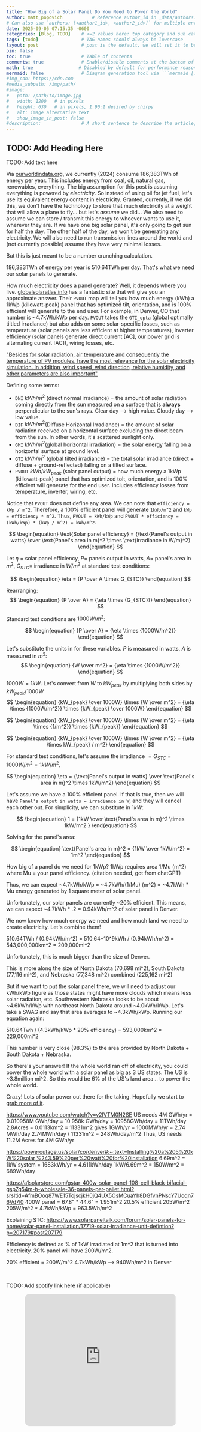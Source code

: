 ```yaml
---
title: "How Big of a Solar Panel Do You Need to Power the World"
author: matt_popovich           # Reference author_id in _data/authors.yml
# Can also use `authors: [<author1_id>, <author2_id>]` for multiple entries
date: 2025-09-05 07:15:35 -0600
categories: [Blog, TODO]    # <=2 values here: top category and sub category
tags: [todo]                # TAG names should always be lowercase
layout: post                # post is the default, we will set it to be explicit
pin: false
toc: true                   # Table of contents
comments: true              # Enable/disable comments at the bottom of the post
math: true                 # Disabled by default for performance reasons
mermaid: false              # Diagram generation tool via ```mermaid [...]```
#img_cdn: https://cdn.com
#media_subpath: /img/path/
#image:
#   path: /path/to/image.jpg
#   width: 1200   # in pixels
#   height: 630   # in pixels, 1.90:1 desired by chirpy
#   alt: image alternative text
#   show_image_in_post: false
#description:               # A short sentence to describe the article, used when sharing links on social media and on homepage
---
```


## TODO: Add Heading Here
TODO: Add text here


Via [ourworldindata.org](https://ourworldindata.org/energy-production-consumption), we currently (2024) consume 186,383TWh of energy per year. This includes energy from coal, oil, natural gas, renewables, everything. The big assumption for this post is assuming everything is powered by *electricity*. So instead of using oil for jet fuel, let's use its equivalent energy content in electricity. Granted, currently, if we did this, we don't have the technology to store that much electricity at a weight that will allow a plane to fly... but let's *assume* we did...
We also need to assume we can store / transmit this energy to whoever wants to use it, wherever they are. If we have one big solar panel, it's only going to get sun for half the day. The other half of the day, we won't be generating any electricity. We will also need to run transmission lines around the world and (not currently possible) assume they have very minimal losses.

But this is just meant to be a number crunching calculation.

186,383TWh of energy per year is 510.64TWh per day. That's what we need our solar panels to generate.

How much electricity does a panel generate? Well, it depends where you live. [globalsolaratlas.info](https://globalsolaratlas.info/map?c=43.55651,-100.437012,6&s=40.722283,-79.266357&m=site) has a fantastic site that will give you an approximate answer. Their `PVOUT` map will tell you how much energy (kWh) a 1kWp (killowatt-peak) panel that has optimized tilt, orientation, and is 100% efficient will generate to the end user. For example, in Denver, CO that number is ~4.7kWh/kWp per day. `PVOUT` takes the `GTI_opta` (global optimally tiltled irradiance) but also adds on some solar-specific losses, such as temperature (solar panels are less efficient at higher temperatures), inverter efficiency (solar panels generate direct current [AC], our power grid is alternating current [AC]), wiring losses, etc.

["Besides for solar radiation, air temperature and consequently the temperature of PV modules, have the most relevance for the solar electricity simulation. In addition, wind speed, wind direction, relative humidity, and other parameters are also important"](https://globalsolaratlas.info/support/methodology)

Defining some terms:
* `DNI` $kWh/m^2$ (direct normal irradiance) = the amount of solar radiation coming directly from the sun measured on a surface that is **always** perpendicular to the sun's rays. Clear day --> high value. Cloudy day --> low value.
* `DIF`  $kWh/m^2$(Diffuse Horizontal Irradiance) = the amount of solar radiation received on a horizontal surface excluding the direct beam from the sun. In other words, it's scattered sunlight only.
* `GHI`  $kWh/m^2$(global horizontal irradiation) = the solar energy falling on a horizontal surface at ground level.
* `GTI` $kWh/m^2$ (global tilted irradiance) = the total solar irradiance (direct + diffuse + ground-reflected) falling on a tilted surface.
* `PVOUT` $kWh/kW_{peak}$ (solar panel output) = how much energy a 1kWp (killowatt-peak) panel that has optimized tolt, orientation, and is 100% efficient will generate for the end user. Includes efficiency losses from temperature, inverter, wiring, etc.

Notice that `PVOUT` does not define any area. We can note that `efficiency = kWp / m^2`. Therefore, a 100% efficient panel will generate `1kWp/m^2` and `kWp = efficiency * m^2`. Thus, `PVOUT = kWh/kWp` and `PVOUT * efficiency = (kWh/kWp) * (kWp / m^2) = kWh/m^2`.


$$
\begin{equation}
    \text{Solar panel efficiency} = {\text{Panel's output in watts} \over \text{Panel's area in m}^2 \times \text{irradiance in W/m}^2}
\end{equation}
$$

Let $\eta\ =$ solar panel efficiency, $P =$ panels output in watts, $A=$ panel's area in $m^2$, $G_{STC}=$ irradiance in $W/m^2$ at **s**tandard **t**est **c**onditions:

<!--
> Normally, power (panel's output) is represented by $P$, but we are representing it as $W$ to simplify the resulting equation.
{ : .prompt-info }
-->

$$
\begin{equation}
    \eta = {P \over A \times G_{STC}}
\end{equation}
$$

Rearranging:
$$
\begin{equation}
    {P \over A} = {\eta \times {G_{STC}}}
\end{equation}
$$

Standard test conditions are $1000W/m^2$:

$$
\begin{equation}
    {P \over A} = {\eta \times {1000W/m^2}}
\end{equation}
$$

Let's substitute the units in for these variables. $P$ is measured in watts, $A$ is measured in $m^2$:
$$
\begin{equation}
    {W \over m^2} = {\eta \times {1000W/m^2}}
\end{equation}
$$

$1000W = 1kW$. Let's convert from $W$ to $kW_{peak}$ by multiplying both sides by $kW_{peak}/1000W$
$$
\begin{equation}
    {kW_{peak} \over 1000W} \times {W \over m^2} = {\eta \times {1000W/m^2}} \times {kW_{peak} \over 1000W}
\end{equation}
$$

$$
\begin{equation}
    {kW_{peak} \over 1000W} \times {W \over m^2} = {\eta \times {1/m^2}} \times {kW_{peak}}
\end{equation}
$$

$$
\begin{equation}
    {kW_{peak} \over 1000W} \times {W \over m^2} = {\eta \times kW_{peak} / m^2}
\end{equation}
$$









For standard test conditions, let's assume the irradiance $= G_{STC} = 1000W/m^2 = 1kW/m^2$.

$$
\begin{equation}
    \eta = {\text{Panel's output in watts} \over \text{Panel's area in m}^2 \times 1kW/m^2}
\end{equation}
$$

Let's assume we have a 100% efficient panel. If that is true, then we will have `Panel's output in watts = irradiance in W`, and they will cancel each other out. For simplicity, we can substitute in $1kW$:

$$
\begin{equation}
    1 = {1kW \over \text{Panel's area in m}^2 \times 1kW/m^2 }
\end{equation}
$$

Solving for the panel's area:

$$
\begin{equation}
    \text{Panel's area in m}^2 = {1kW \over 1kW/m^2} = 1m^2
\end{equation}
$$



How big of a panel do we need for 1kWp? 1kWp requires area 1/Mu (m^2) where Mu = your panel efficiency.
(citation needed, got from chatGPT)

Thus, we can expect ~4.7kWh/kWp = ~4.7kWh/(1/Mu) (m^2) = ~4.7kWh * Mu energy generated by 1 square meter of solar panel.

Unfortunately, our solar panels are currently ~20% efficient. This means, we can expect ~4.7kWh * .2 = 0.94kWh/m^2 of solar panel in Denver.

We now know how much energy we need and how much land we need to create electricity. Let's combine them!

510.64TWh / (0.94kWh/m^2) = 510.64*10^9kWh / (0.94kWh/m^2) = 543,000,000km^2 = 209,000mi^2

Unfortunately, this is much bigger than the size of Denver.

This is more along the size of North Dakota (70,698 mi^2), South Dakota (77,116 mi^2), and Nebraska (77,348 mi^2) combined (225,162 mi^2)

But if we want to put the solar panel there, we will need to adjust our kWh/kWp figure as those states might have more clouds which means less solar radiation, etc. Southwestern Nebraska looks to be about ~4.6kWh/kWp with northeast North Dakota around ~4.0kWh/kWp. Let's take a SWAG and say that area averages to ~4.3kWh/kWp. Running our equation again:

510.64Twh / (4.3kWh/kWp * 20% efficiency) = 593,000km^2 = 229,000mi^2

This number is very close (98.3%) to the area provided by North Dakota + South Dakota + Nebraska.

So there's your answer! If the whole world ran off of electricity, you could power the whole world with a solar panel as big as 3 US states.
The US is ~3.8million mi^2. So this would be 6% of the US's land area... to power the whole world.

Crazy! Lots of solar power out there for the taking. Hopefully we start to [grab more of it](https://ourworldindata.org/grapher/installed-solar-pv-capacity?country=CHN~IND~ESP~BRA~MEX~CHL~USA~OWID_EU27~OWID_ASI).





https://www.youtube.com/watch?v=v2IVTM0N2SE
US needs 4M GWh/yr = 0.010958M GWh/day = 10.958k GWh/day = 10958GWh/day = 11TWh/day
2.8Acres = 0.0113km^2 = 11331m^2 gives 1GWh/yr = 1000MWh/yr = 2.74 MWh/day
2.74MWh/day / 11331m^2 = 248Wh/day/m^2
Thus, US needs 11.2M Acres for 4M GWh/yr



https://poweroutage.us/solar/co/denver#:~:text=Installing%20a%205%20kW%20solar,%243.59%20per%20watt%20for%20installation
6.69m^2 = 1kW system = 1683kWh/yr = 4.611kWh/day
1kW/6.69m^2 = 150W/m^2 = 689Wh/day


https://a1solarstore.com/gstar-400w-solar-panel-108-cell-black-bifacial-gsp7g54m-h-wholesale-36-panels-per-pallet.html?srsltid=AfmBOoq87WE15TojscjkH0jQ4UX5OsMCuaYh8DGfvnPNscY7Uoqn76Vd7l0
400W panel = 67.8" * 44.6" = 1.951m^2
20.5% efficient
205W/m^2
205W/m^2 * 4.7kWh/kWp = 963.5Wh/m^2



Explaining STC: https://www.solarpaneltalk.com/forum/solar-panels-for-home/solar-panel-installation/17719-solar-irradiance-unit-defintion?p=207179#post207179



Efficiency is defined as % of 1kW irradiated at 1m^2 that is turned into electricity. 20% panel will have 200W/m^2.


20% efficient = 200W/m^2
4.7kWh/kWp --> 940Wh/m^2 in Denver



&nbsp;

TODO: Add spotify link here (if applicable)
<div style="text-align:center">
<iframe
style="border-radius:12px"
src="https://open.spotify.com/embed/track/5fEThMYHHyoohPxqsCvz1l?utm_source=generator"
width="80%" height="352" frameBorder="0"
allowfullscreen=""
allow="autoplay; clipboard-write; encrypted-media; fullscreen; picture-in-picture"
loading="lazy">
</iframe>
</div>
